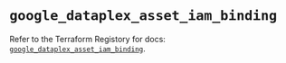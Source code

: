 # `google_dataplex_asset_iam_binding`

Refer to the Terraform Registory for docs: [`google_dataplex_asset_iam_binding`](https://www.terraform.io/docs/providers/google-beta/r/google_dataplex_asset_iam_binding).

